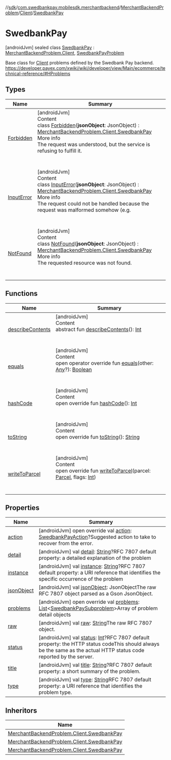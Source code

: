 //[sdk](../../../../../index.md)/[com.swedbankpay.mobilesdk.merchantbackend](../../../index.md)/[MerchantBackendProblem](../../index.md)/[Client](../index.md)/[SwedbankPay](index.md)



# SwedbankPay  
 [androidJvm] sealed class [SwedbankPay](index.md) : [MerchantBackendProblem.Client](../index.md), [SwedbankPayProblem](../../../-swedbank-pay-problem/index.md)

Base class for [Client](../index.md) problems defined by the Swedbank Pay backend. https://developer.payex.com/xwiki/wiki/developer/view/Main/ecommerce/technical-reference/#HProblems

   


## Types  
  
|  Name |  Summary | 
|---|---|
| <a name="com.swedbankpay.mobilesdk.merchantbackend/MerchantBackendProblem.Client.SwedbankPay.Forbidden///PointingToDeclaration/"></a>[Forbidden](-forbidden/index.md)| <a name="com.swedbankpay.mobilesdk.merchantbackend/MerchantBackendProblem.Client.SwedbankPay.Forbidden///PointingToDeclaration/"></a>[androidJvm]  <br>Content  <br>class [Forbidden](-forbidden/index.md)(**jsonObject**: JsonObject) : [MerchantBackendProblem.Client.SwedbankPay](index.md)  <br>More info  <br>The request was understood, but the service is refusing to fulfill it.  <br><br><br>|
| <a name="com.swedbankpay.mobilesdk.merchantbackend/MerchantBackendProblem.Client.SwedbankPay.InputError///PointingToDeclaration/"></a>[InputError](-input-error/index.md)| <a name="com.swedbankpay.mobilesdk.merchantbackend/MerchantBackendProblem.Client.SwedbankPay.InputError///PointingToDeclaration/"></a>[androidJvm]  <br>Content  <br>class [InputError](-input-error/index.md)(**jsonObject**: JsonObject) : [MerchantBackendProblem.Client.SwedbankPay](index.md)  <br>More info  <br>The request could not be handled because the request was malformed somehow (e.g.  <br><br><br>|
| <a name="com.swedbankpay.mobilesdk.merchantbackend/MerchantBackendProblem.Client.SwedbankPay.NotFound///PointingToDeclaration/"></a>[NotFound](-not-found/index.md)| <a name="com.swedbankpay.mobilesdk.merchantbackend/MerchantBackendProblem.Client.SwedbankPay.NotFound///PointingToDeclaration/"></a>[androidJvm]  <br>Content  <br>class [NotFound](-not-found/index.md)(**jsonObject**: JsonObject) : [MerchantBackendProblem.Client.SwedbankPay](index.md)  <br>More info  <br>The requested resource was not found.  <br><br><br>|


## Functions  
  
|  Name |  Summary | 
|---|---|
| <a name="android.os/Parcelable/describeContents/#/PointingToDeclaration/"></a>[describeContents](../../-server/-unknown/index.md#-1578325224%2FFunctions%2F462465411)| <a name="android.os/Parcelable/describeContents/#/PointingToDeclaration/"></a>[androidJvm]  <br>Content  <br>abstract fun [describeContents](../../-server/-unknown/index.md#-1578325224%2FFunctions%2F462465411)(): [Int](https://kotlinlang.org/api/latest/jvm/stdlib/kotlin/-int/index.html)  <br><br><br>|
| <a name="com.swedbankpay.mobilesdk/Problem/equals/#kotlin.Any?/PointingToDeclaration/"></a>[equals](../../../../com.swedbankpay.mobilesdk/-problem/equals.md)| <a name="com.swedbankpay.mobilesdk/Problem/equals/#kotlin.Any?/PointingToDeclaration/"></a>[androidJvm]  <br>Content  <br>open operator override fun [equals](../../../../com.swedbankpay.mobilesdk/-problem/equals.md)(other: [Any](https://kotlinlang.org/api/latest/jvm/stdlib/kotlin/-any/index.html)?): [Boolean](https://kotlinlang.org/api/latest/jvm/stdlib/kotlin/-boolean/index.html)  <br><br><br>|
| <a name="com.swedbankpay.mobilesdk/Problem/hashCode/#/PointingToDeclaration/"></a>[hashCode](../../../../com.swedbankpay.mobilesdk/-problem/hash-code.md)| <a name="com.swedbankpay.mobilesdk/Problem/hashCode/#/PointingToDeclaration/"></a>[androidJvm]  <br>Content  <br>open override fun [hashCode](../../../../com.swedbankpay.mobilesdk/-problem/hash-code.md)(): [Int](https://kotlinlang.org/api/latest/jvm/stdlib/kotlin/-int/index.html)  <br><br><br>|
| <a name="com.swedbankpay.mobilesdk/Problem/toString/#/PointingToDeclaration/"></a>[toString](../../../../com.swedbankpay.mobilesdk/-problem/to-string.md)| <a name="com.swedbankpay.mobilesdk/Problem/toString/#/PointingToDeclaration/"></a>[androidJvm]  <br>Content  <br>open override fun [toString](../../../../com.swedbankpay.mobilesdk/-problem/to-string.md)(): [String](https://kotlinlang.org/api/latest/jvm/stdlib/kotlin/-string/index.html)  <br><br><br>|
| <a name="com.swedbankpay.mobilesdk.merchantbackend/MerchantBackendProblem/writeToParcel/#android.os.Parcel#kotlin.Int/PointingToDeclaration/"></a>[writeToParcel](../../write-to-parcel.md)| <a name="com.swedbankpay.mobilesdk.merchantbackend/MerchantBackendProblem/writeToParcel/#android.os.Parcel#kotlin.Int/PointingToDeclaration/"></a>[androidJvm]  <br>Content  <br>open override fun [writeToParcel](../../write-to-parcel.md)(parcel: [Parcel](https://developer.android.com/reference/kotlin/android/os/Parcel.html), flags: [Int](https://kotlinlang.org/api/latest/jvm/stdlib/kotlin/-int/index.html))  <br><br><br>|


## Properties  
  
|  Name |  Summary | 
|---|---|
| <a name="com.swedbankpay.mobilesdk.merchantbackend/MerchantBackendProblem.Client.SwedbankPay/action/#/PointingToDeclaration/"></a>[action](action.md)| <a name="com.swedbankpay.mobilesdk.merchantbackend/MerchantBackendProblem.Client.SwedbankPay/action/#/PointingToDeclaration/"></a> [androidJvm] open override val [action](action.md): [SwedbankPayAction](../../../index.md#853214653%2FClasslikes%2F462465411)?Suggested action to take to recover from the error.   <br>|
| <a name="com.swedbankpay.mobilesdk.merchantbackend/MerchantBackendProblem.Client.SwedbankPay/detail/#/PointingToDeclaration/"></a>[detail](index.md#2068253107%2FProperties%2F462465411)| <a name="com.swedbankpay.mobilesdk.merchantbackend/MerchantBackendProblem.Client.SwedbankPay/detail/#/PointingToDeclaration/"></a> [androidJvm] val [detail](index.md#2068253107%2FProperties%2F462465411): [String](https://kotlinlang.org/api/latest/jvm/stdlib/kotlin/-string/index.html)?RFC 7807 default property: a detailed explanation of the problem   <br>|
| <a name="com.swedbankpay.mobilesdk.merchantbackend/MerchantBackendProblem.Client.SwedbankPay/instance/#/PointingToDeclaration/"></a>[instance](index.md#-1877969873%2FProperties%2F462465411)| <a name="com.swedbankpay.mobilesdk.merchantbackend/MerchantBackendProblem.Client.SwedbankPay/instance/#/PointingToDeclaration/"></a> [androidJvm] val [instance](index.md#-1877969873%2FProperties%2F462465411): [String](https://kotlinlang.org/api/latest/jvm/stdlib/kotlin/-string/index.html)?RFC 7807 default property: a URI reference that identifies the specific occurrence of the problem   <br>|
| <a name="com.swedbankpay.mobilesdk.merchantbackend/MerchantBackendProblem.Client.SwedbankPay/jsonObject/#/PointingToDeclaration/"></a>[jsonObject](index.md#-157185795%2FProperties%2F462465411)| <a name="com.swedbankpay.mobilesdk.merchantbackend/MerchantBackendProblem.Client.SwedbankPay/jsonObject/#/PointingToDeclaration/"></a> [androidJvm] val [jsonObject](index.md#-157185795%2FProperties%2F462465411): JsonObjectThe raw RFC 7807 object parsed as a Gson JsonObject.   <br>|
| <a name="com.swedbankpay.mobilesdk.merchantbackend/MerchantBackendProblem.Client.SwedbankPay/problems/#/PointingToDeclaration/"></a>[problems](problems.md)| <a name="com.swedbankpay.mobilesdk.merchantbackend/MerchantBackendProblem.Client.SwedbankPay/problems/#/PointingToDeclaration/"></a> [androidJvm] open override val [problems](problems.md): [List](https://kotlinlang.org/api/latest/jvm/stdlib/kotlin.collections/-list/index.html)<[SwedbankPaySubproblem](../../../-swedbank-pay-subproblem/index.md)>Array of problem detail objects   <br>|
| <a name="com.swedbankpay.mobilesdk.merchantbackend/MerchantBackendProblem.Client.SwedbankPay/raw/#/PointingToDeclaration/"></a>[raw](index.md#-394420018%2FProperties%2F462465411)| <a name="com.swedbankpay.mobilesdk.merchantbackend/MerchantBackendProblem.Client.SwedbankPay/raw/#/PointingToDeclaration/"></a> [androidJvm] val [raw](index.md#-394420018%2FProperties%2F462465411): [String](https://kotlinlang.org/api/latest/jvm/stdlib/kotlin/-string/index.html)The raw RFC 7807 object.   <br>|
| <a name="com.swedbankpay.mobilesdk.merchantbackend/MerchantBackendProblem.Client.SwedbankPay/status/#/PointingToDeclaration/"></a>[status](index.md#1247574322%2FProperties%2F462465411)| <a name="com.swedbankpay.mobilesdk.merchantbackend/MerchantBackendProblem.Client.SwedbankPay/status/#/PointingToDeclaration/"></a> [androidJvm] val [status](index.md#1247574322%2FProperties%2F462465411): [Int](https://kotlinlang.org/api/latest/jvm/stdlib/kotlin/-int/index.html)?RFC 7807 default property: the HTTP status codeThis should always be the same as the actual HTTP status code reported by the server.   <br>|
| <a name="com.swedbankpay.mobilesdk.merchantbackend/MerchantBackendProblem.Client.SwedbankPay/title/#/PointingToDeclaration/"></a>[title](index.md#961077854%2FProperties%2F462465411)| <a name="com.swedbankpay.mobilesdk.merchantbackend/MerchantBackendProblem.Client.SwedbankPay/title/#/PointingToDeclaration/"></a> [androidJvm] val [title](index.md#961077854%2FProperties%2F462465411): [String](https://kotlinlang.org/api/latest/jvm/stdlib/kotlin/-string/index.html)?RFC 7807 default property: a short summary of the problem.   <br>|
| <a name="com.swedbankpay.mobilesdk.merchantbackend/MerchantBackendProblem.Client.SwedbankPay/type/#/PointingToDeclaration/"></a>[type](index.md#-1078978390%2FProperties%2F462465411)| <a name="com.swedbankpay.mobilesdk.merchantbackend/MerchantBackendProblem.Client.SwedbankPay/type/#/PointingToDeclaration/"></a> [androidJvm] val [type](index.md#-1078978390%2FProperties%2F462465411): [String](https://kotlinlang.org/api/latest/jvm/stdlib/kotlin/-string/index.html)RFC 7807 default property: a URI reference that identifies the problem type.   <br>|


## Inheritors  
  
|  Name | 
|---|
| <a name="com.swedbankpay.mobilesdk.merchantbackend/MerchantBackendProblem.Client.SwedbankPay.InputError///PointingToDeclaration/"></a>[MerchantBackendProblem.Client.SwedbankPay](-input-error/index.md)|
| <a name="com.swedbankpay.mobilesdk.merchantbackend/MerchantBackendProblem.Client.SwedbankPay.Forbidden///PointingToDeclaration/"></a>[MerchantBackendProblem.Client.SwedbankPay](-forbidden/index.md)|
| <a name="com.swedbankpay.mobilesdk.merchantbackend/MerchantBackendProblem.Client.SwedbankPay.NotFound///PointingToDeclaration/"></a>[MerchantBackendProblem.Client.SwedbankPay](-not-found/index.md)|

